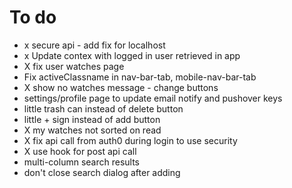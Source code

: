 # To do

- x secure api - add fix for localhost
- x Update contex with logged in user retrieved in app
- X fix user watches page
- Fix activeClassname in nav-bar-tab, mobile-nav-bar-tab
- X show no watches message - change buttons
- settings/profile page to update email notify and pushover keys
- little trash can instead of delete button
- little + sign instead of add button
- X my watches not sorted on read
- X fix api call from auth0 during login to use security
- X use hook for post api call
- multi-column search results
- don't close search dialog after adding
